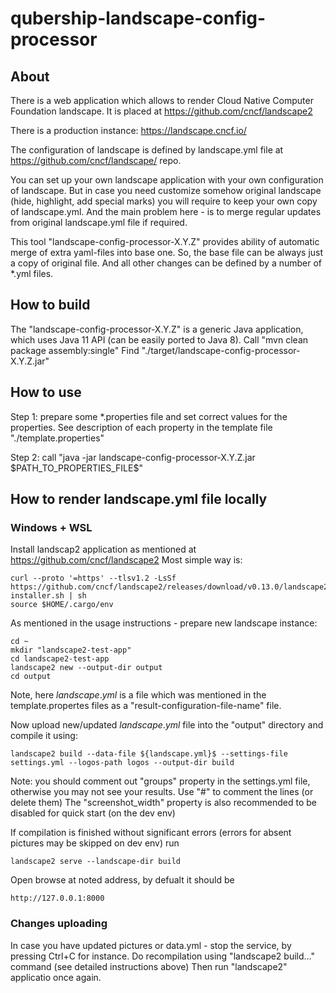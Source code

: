 # qubership-landscape-config-processor

## About
There is a web application which allows to render Cloud Native Computer Foundation landscape.
It is placed at https://github.com/cncf/landscape2

There is a production instance: https://landscape.cncf.io/

The configuration of landscape is defined by landscape.yml file at https://github.com/cncf/landscape/ repo.

You can set up your own landscape application with your own configuration of landscape.
But in case you need customize somehow original landscape (hide, highlight, add special marks)
you will require to keep your own copy of landscape.yml.
And the main problem here - is to merge regular updates from original landscape.yml file if required.

This tool "landscape-config-processor-X.Y.Z" provides ability of automatic merge of extra yaml-files into base one.
So, the base file can be always just a copy of original file. And all other changes can be defined by
a number of *.yml files.

## How to build
The "landscape-config-processor-X.Y.Z" is a generic Java application, which uses Java 11 API (can be easily ported to Java 8).
Call "mvn clean package assembly:single"
Find "./target/landscape-config-processor-X.Y.Z.jar"

## How to use
Step 1: prepare some *.properties file and set correct values for the properties.
See description of each property in the template file "./template.properties"

Step 2: call "java -jar landscape-config-processor-X.Y.Z.jar \$PATH_TO_PROPERTIES_FILE\$"

## How to render landscape.yml file locally
### Windows + WSL
Install landscap2 application as mentioned at https://github.com/cncf/landscape2
Most simple way is:
```shell
curl --proto '=https' --tlsv1.2 -LsSf https://github.com/cncf/landscape2/releases/download/v0.13.0/landscape2-installer.sh | sh
source $HOME/.cargo/env
```

As mentioned in the usage instructions - prepare new landscape instance:
```shell
cd ~
mkdir "landscape2-test-app"
cd landscape2-test-app
landscape2 new --output-dir output
cd output
```

Note, here ${landscape.yml}$ is a file which was mentioned in the template.propertes files as a "result-configuration-file-name" file.

Now upload new/updated ${landscape.yml}$ file into the "output" directory and compile it using:
```shell
landscape2 build --data-file ${landscape.yml}$ --settings-file settings.yml --logos-path logos --output-dir build
```
Note: you should comment out "groups" property in the settings.yml file, otherwise you may not see your results. Use "#" to comment the lines (or delete them)
The "screenshot_width" property is also recommended to be disabled for quick start (on the dev env)


If compilation is finished without significant errors (errors for absent pictures may be skipped on dev env) run
```shell
landscape2 serve --landscape-dir build
```

Open browse at noted address, by defualt it should be
```
http://127.0.0.1:8000
```

### Changes uploading
In case you have updated pictures or data.yml - stop the service, by pressing Ctrl+C for instance.
Do recompilation using "landscape2 build..." command (see detailed instructions above)
Then run "landscape2" applicatio once again.
